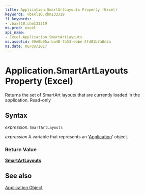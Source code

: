 ```yaml
---
title: Application.SmartArtLayouts Property (Excel)
keywords: vbaxl10.chm133319
f1_keywords:
- vbaxl10.chm133319
ms.prod: excel
api_name:
- Excel.Application.SmartArtLayouts
ms.assetid: 00e0b95a-ba40-fb53-ebbe-4fd01b7a0e3a
ms.date: 06/08/2017
---
```



# Application.SmartArtLayouts Property (Excel)

Returns the set of SmartArt layouts that are currently loaded in the application. Read-only


## Syntax

 _expression_. `SmartArtLayouts`

 _expression_ A variable that represents an '[Application](Excel.Application(object).md)' object.


### Return Value

 **[SmartArtLayouts](Office.SmartArtLayouts.md)**


## See also


[Application Object](Excel.Application(object).md)

